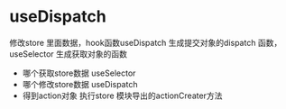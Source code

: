 ## 

# useDispatch
修改store 里面数据，hook函数useDispatch 生成提交对象的dispatch 函数，useSelector 生成获取对象的函数

- 哪个获取store数据
  useSelector
- 哪个修改store数据
  useDispatch
- 得到action对象
  执行store 模块导出的actionCreater方法